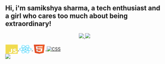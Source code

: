 ## Hi, i'm samikshya sharma, a tech enthusiast and a girl who cares too much about being extraordinary!
<div align="center">
  <a href="https://github.com/samikshyash">
  <img height="180em" src="https://github-readme-stats.vercel.app/api?username=samikshyash&show_icons=true&theme=dracula&include_all_commits=true&count_private=true"/>
  <img height="180em" src="https://github-readme-stats.vercel.app/api/top-langs/?username=samikshyash&layout=compact&langs_count=7&theme=dracula"/>
</div>
<div style="display: inline_block"><br>
  <img align="center" alt="Js" height="30" width="40" src="https://raw.githubusercontent.com/devicons/devicon/master/icons/javascript/javascript-plain.svg">
  <img align="center" alt="React" height="30" width="40" src="https://raw.githubusercontent.com/devicons/devicon/master/icons/react/react-original.svg">
  <img align="center" alt="HTML" height="30" width="40" src="https://raw.githubusercontent.com/devicons/devicon/master/icons/html5/html5-original.svg">
  <img align="center" alt="CSS" height="300" width="400" src="https://i.pinimg.com/564x/4e/7e/6b/4e7e6bdabc7bf820becde2c2e4c06188.jpg">

</div>
  
 
<div> 
  <a href="https://youtube.com/channel/UCvDZmOLRHNG2NIddal6c3KA" target="_blank"><img src="https://img.shields.io/badge/YouTube-FF0000?style=for-the-badge&logo=youtube&logoColor=white" target="_blank"></a>
 
</div>
